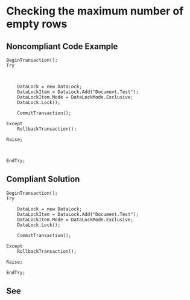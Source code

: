 # Checking the maximum number of empty rows

## Noncompliant Code Example

```bsl
BeginTransaction();
Try
    
    
    
    DataLock = new DataLock;
    DataLockItem = DataLock.Add("Document.Test");
    DataLockItem.Mode = DataLockMode.Exclusive;
    DataLock.Lock();
    
    CommitTransaction();
   
Except
    RollbackTransaction();

Raise;



EndTry;
```

## Compliant Solution

```bsl
BeginTransaction();
Try
    
    DataLock = new DataLock;
    DataLockItem = DataLock.Add("Document.Test");
    DataLockItem.Mode = DataLockMode.Exclusive;
    DataLock.Lock();
    
    CommitTransaction();
   
Except
    RollbackTransaction();

Raise;

EndTry;
```

## See

